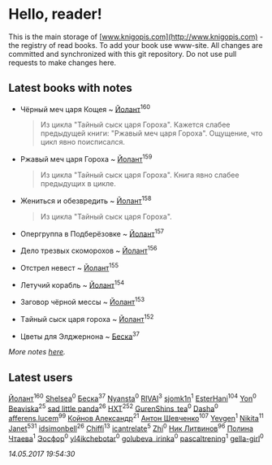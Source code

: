 # Hello, reader!
This is the main storage of [www.knigopis.com](http://www.knigopis.com) - the registry of read books.
To add your book use www-site. All changes are committed and synchronized with this git repository.
Do not use pull requests to make changes here.


## Latest books with notes
* Чёрный меч царя Кощея ~ [Йолант](users/104/104690883692185089260-google)<sup>160</sup>
    > Из цикла "Тайный сыск царя Гороха". Кажется слабее предыдущей книги: "Ржавый меч царя Гороха". Ощущение, что цикл явно поисписался.

* Ржавый меч царя Гороха ~ [Йолант](users/104/104690883692185089260-google)<sup>159</sup>
    > Из цикла "Тайный сыск царя Гороха". Книга явно слабее предыдущих в цикле.

* Жениться и обезвредить ~ [Йолант](users/104/104690883692185089260-google)<sup>158</sup>
    > Из цикла "Тайный сыск царя Гороха".

* Опергруппа в Подберёзовке ~ [Йолант](users/104/104690883692185089260-google)<sup>157</sup>

* Дело трезвых скоморохов ~ [Йолант](users/104/104690883692185089260-google)<sup>156</sup>

* Отстрел невест ~ [Йолант](users/104/104690883692185089260-google)<sup>155</sup>

* Летучий корабль ~ [Йолант](users/104/104690883692185089260-google)<sup>154</sup>

* Заговор чёрной мессы ~ [Йолант](users/104/104690883692185089260-google)<sup>153</sup>

* Tайный сыск царя гороха ~ [Йолант](users/104/104690883692185089260-google)<sup>152</sup>

* Цветы для Элджернона ~ [Беска](users/157/1577468-vkontakte)<sup>37</sup>


_More notes [here](latest_books_with_notes.md)._


## Latest users
[Йолант](users/104/104690883692185089260-google)<sup>160</sup> 
[Shelsea](users/967/9675370869020666520-mailru)<sup>0</sup> 
[Беска](users/157/1577468-vkontakte)<sup>37</sup> 
[Nyansta](users/241/241453083-vkontakte)<sup>0</sup> 
[RIVAI](users/105/105617470861273678190-google)<sup>3</sup> 
[sjomk1n](users/243/243975624-vkontakte)<sup>1</sup> 
[EsterHani](users/305/30558181-vkontakte)<sup>104</sup> 
[Yon](users/103/10348899-vkontakte)<sup>0</sup> 
[Beaviska](users/102/10202544960024508-facebook)<sup>25</sup> 
[sad little panda](users/188/1882525281990290-facebook)<sup>26</sup> 
[HXT](users/100/100002563462782-facebook)<sup>252</sup> 
[GurenShins_tea](users/712/712242609159274496-twitter)<sup>0</sup> 
[Dasha](users/130/13015628898852979311-mailru)<sup>0</sup> 
[afferens.lucem](users/196/196071655-vkontakte)<sup>99</sup> 
[Койнов Александр](users/414/414040473-vkontakte)<sup>21</sup> 
[Антон Шевченко](users/339/339786161-vkontakte)<sup>107</sup> 
[Yevgen](users/100/100001921022265-facebook)<sup>1</sup> 
[Nikita](users/100/100684315-vkontakte)<sup>11</sup> 
[Janet](users/205/20565064-vkontakte)<sup>531</sup> 
[idsimonbell](users/380/380554090-vkontakte)<sup>26</sup> 
[Chiffi](users/105/105831994080785626680-google)<sup>13</sup> 
[icantrelate](users/111/111003752220369872386-googleplus)<sup>5</sup> 
[Zhi](users/104/104502610850806942588-google)<sup>0</sup> 
[Ник Литвинов](users/241/241974816-vkontakte)<sup>96</sup> 
[Полина Чтаева](users/182/18209789998000712034-mailru)<sup>1</sup> 
[Эосфор](users/193/1931089343792598-facebook)<sup>0</sup> 
[yl4ikchebotar](users/651/65177110-vkontakte)<sup>0</sup> 
[golubeva_irinka](users/208/20867638-vkontakte)<sup>0</sup> 
[pascaltrening](users/116/1168869274-facebook)<sup>1</sup> 
[gella-girl](users/421/42198251-vkontakte)<sup>0</sup> 


_14.05.2017 19:54:30_
